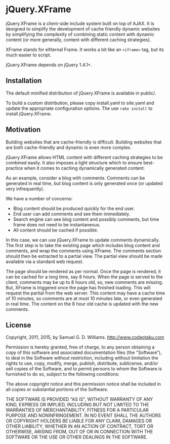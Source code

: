 # jQuery.XFrame

jQuery.XFrame is a client-side include system built on top of AJAX. It is designed to simplify the development of cache friendly dynamic websites by simplifying the complexity of combining static content with dynamic content (or more generally, content with different caching strategies).

XFrame stands for eXternal Frame. It works a bit like an `<iframe>` tag, but its much easier to script.
	
jQuery.XFrame depends on jQuery 1.4.1+.

## Installation

The default minified distribution of jQuery.XFrame is available in public/.

To build a custom distribution, please copy install.yaml to site.yaml and update the appropriate configuration options. The use `rake install` to install jQuery.XFrame.

## Motivation

Building websites that are cache-friendly is difficult. Building websites that are both cache-friendly and dynamic is even more complex.

jQuery.XFrame allows HTML content with different caching strategies to be combined easily. It also imposes a light structure which to ensure best-practice when it comes to caching dynamically generated content.

As an example, consider a blog with comments. Comments can be generated in real time, but blog content is only generated once (or updated very infrequently).

We have a number of concerns:

* Blog content should be produced quickly for the end user.
* End user can add comments and see them immediately.
* Search engine can see blog content and possibly comments, but time frame does not need to be instantaneous.
* All content should be cached if possible.

In this case, we can use jQuery.XFrame to update comments dynamically. The first step is to take the existing page which includes blog content and comments, and wrap the comments using XFrame. The comments section should then be extracted to a partial view. The partial view should be made available via a standard web request.

The page should be rendered as per normal. Once the page is rendered, it can be cached for a long time, say 8 hours. When the page is served to the client, comments may be up to 8 hours old, so, new comments are missing. But, XFrame is triggered once the page has finished loading. This will request the partial from the web server. This content may have a cache time of 10 minutes, so comments are at most 10 minutes late, or even generated in real time. The content on the 8 hour old cache is updated with the new comments.

## License

Copyright, 2011, 2015, by Samuel G. D. Williams. <http://www.codeotaku.com>

Permission is hereby granted, free of charge, to any person obtaining a copy
of this software and associated documentation files (the "Software"), to deal
in the Software without restriction, including without limitation the rights
to use, copy, modify, merge, publish, distribute, sublicense, and/or sell
copies of the Software, and to permit persons to whom the Software is
furnished to do so, subject to the following conditions:

The above copyright notice and this permission notice shall be included in
all copies or substantial portions of the Software.

THE SOFTWARE IS PROVIDED "AS IS", WITHOUT WARRANTY OF ANY KIND, EXPRESS OR
IMPLIED, INCLUDING BUT NOT LIMITED TO THE WARRANTIES OF MERCHANTABILITY,
FITNESS FOR A PARTICULAR PURPOSE AND NONINFRINGEMENT. IN NO EVENT SHALL THE
AUTHORS OR COPYRIGHT HOLDERS BE LIABLE FOR ANY CLAIM, DAMAGES OR OTHER
LIABILITY, WHETHER IN AN ACTION OF CONTRACT, TORT OR OTHERWISE, ARISING FROM,
OUT OF OR IN CONNECTION WITH THE SOFTWARE OR THE USE OR OTHER DEALINGS IN
THE SOFTWARE.
